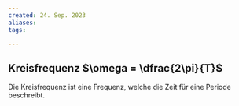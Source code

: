 ```yaml
---
created: 24. Sep. 2023
aliases:
tags:

---
```

## Kreisfrequenz $\omega = \dfrac{2\pi}{T}$

Die Kreisfrequenz ist eine Frequenz, welche die Zeit für eine Periode beschreibt.